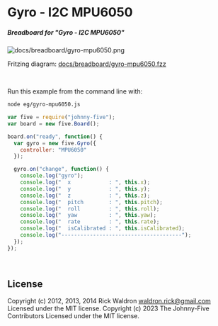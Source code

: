 <!--remove-start-->

# Gyro - I2C MPU6050

<!--remove-end-->






##### Breadboard for "Gyro - I2C MPU6050"



![docs/breadboard/gyro-mpu6050.png](breadboard/gyro-mpu6050.png)<br>

Fritzing diagram: [docs/breadboard/gyro-mpu6050.fzz](breadboard/gyro-mpu6050.fzz)

&nbsp;




Run this example from the command line with:
```bash
node eg/gyro-mpu6050.js
```


```javascript
var five = require("johnny-five");
var board = new five.Board();

board.on("ready", function() {
  var gyro = new five.Gyro({
    controller: "MPU6050"
  });

  gyro.on("change", function() {
    console.log("gyro");
    console.log("  x            : ", this.x);
    console.log("  y            : ", this.y);
    console.log("  z            : ", this.z);
    console.log("  pitch        : ", this.pitch);
    console.log("  roll         : ", this.roll);
    console.log("  yaw          : ", this.yaw);
    console.log("  rate         : ", this.rate);
    console.log("  isCalibrated : ", this.isCalibrated);
    console.log("--------------------------------------");
  });
});

```








&nbsp;

<!--remove-start-->

## License
Copyright (c) 2012, 2013, 2014 Rick Waldron <waldron.rick@gmail.com>
Licensed under the MIT license.
Copyright (c) 2023 The Johnny-Five Contributors
Licensed under the MIT license.

<!--remove-end-->
